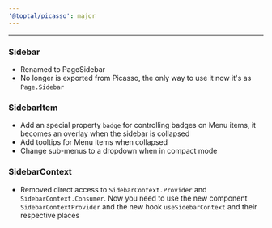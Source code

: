 ```yaml
---
'@toptal/picasso': major
---
```


---

### Sidebar

- Renamed to PageSidebar
- No longer is exported from Picasso, the only way to use it now it's as `Page.Sidebar`


### SidebarItem

- Add an special property `badge` for controlling badges on Menu items, it becomes an overlay when the sidebar is collapsed
- Add tooltips for Menu items when collapsed
- Change sub-menus to a dropdown when in compact mode


### SidebarContext

- Removed direct access to `SidebarContext.Provider` and `SidebarContext.Consumer`. Now you need to use the new component `SidebarContextProvider` and the new hook `useSidebarContext` and their respective places

